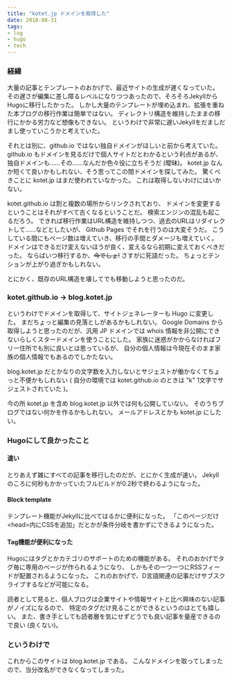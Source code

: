 ```yaml
---
title: "kotet.jp ドメインを取得した"
date: 2018-08-31
tags:
- log
- hugo
- tech
---
```


### 経緯

大量の記事とテンプレートのおかげで、最近サイトの生成が遅くなっていた。
その遅さが編集に差し障るレベルになりつつあったので、そろそろJekyllからHugoに移行したかった。
しかし大量のテンプレートが埋め込まれ、拡張を重ねた本ブログの移行作業は簡単ではない。
ディレクトリ構造を維持したままの移行にかかる労力など想像もできない。
というわけで非常に遅いJekyllをだましだまし使っていこうかと考えていた。

それとは別に、github.io ではない独自ドメインがほしいと前から考えていた。
github.io もドメインを見るだけで個人サイトだとわかるという利点があるが、
独自ドメインも……その……なんだか色々役に立ちそうだ (曖昧)。
kotet.jp なんか短くて良いかもしれない、そう思ってこの間ドメインを探してみた。
驚くべきことに kotet.jp はまだ使われていなかった。
これは取得しないわけにはいかない。

kotet.github.io は割と複数の場所からリンクされており、
ドメインを変更するということはそれがすべて古くなるということだ。
検索エンジンの混乱も起こるだろう。
できれば移行作業はURL構造を維持しつつ、過去のURLはリダイレクトして……などとしたいが、
Github Pages でそれを行うのは大変そうだ。
こうしている間にもページ数は増えていき、移行の手間とダメージも増えていく。
ドメインはできるだけ変えないほうが良く、変えるなら初期に変えておくべきだった。
ならばいつ移行するか、~~今でしょ!~~
さすがに死語だった。
ちょっとテンションが上がり過ぎかもしれない。

とにかく、既存のURL構造を壊してでも移動しようと思ったのだ。

### kotet.github.io -> blog.kotet.jp

というわけでドメインを取得して、サイトジェネレーターも Hugo に変更した。
まだちょっと編集の見落としがあるかもしれない。
Google Domains から取得しようと思ったのだが、汎用 JP ドメインでは whois
情報を非公開にできないらしくスタードメインを使うことにした。
家族に迷惑がかからなければフリー住所でも別に良いとは思っているが、
自分の個人情報は今現在そのまま家族の個人情報でもあるのでしかたない。

blog.kotet.jp だとかなりの文字数を入力しないとサジェストが働かなくてちょっと不便かもしれない
( 自分の環境では kotet.github.io のときは "k" 1文字でサジェストされていた )。

今の所 kotet.jp を含め blog.kotet.jp 以外では何も公開していない。
そのうちブログではない何かを作るかもしれない。
メールアドレスとかも kotet.jp にしたい。

### Hugoにして良かったこと

#### 速い

とりあえず雑にすべての記事を移行したのだが、とにかく生成が速い。
Jekyll のころに何秒もかかっていたフルビルドが0.2秒で終わるようになった。

#### Block template

テンプレート機能がJekyllに比べてはるかに便利になった。
「このページだけ\<head\>内にCSSを追加」だとかが条件分岐を書かずにできるようになった。

#### Tag機能が便利になった

Hugoにはタグとかカテゴリのサポートのための機能がある。
それのおかげでタグ毎に専用のページが作られるようになり、
しかもその一つ一つにRSSフィードが配置されるようになった。
これのおかげで、D言語関連の記事だけサブスクライブするなどが可能になる。

読者として見ると、個人ブログは企業サイトや情報サイトと比べ興味のない記事がノイズになるので、
特定のタグだけ見ることができるというのはとても嬉しい。
また、書き手としても読者層を気にせずどうでも良い記事を量産できるので良い (良くない)。

### というわけで

これからこのサイトは blog.kotet.jp である。
こんなドメインを取ってしまったので、当分改名ができなくなってしまった。